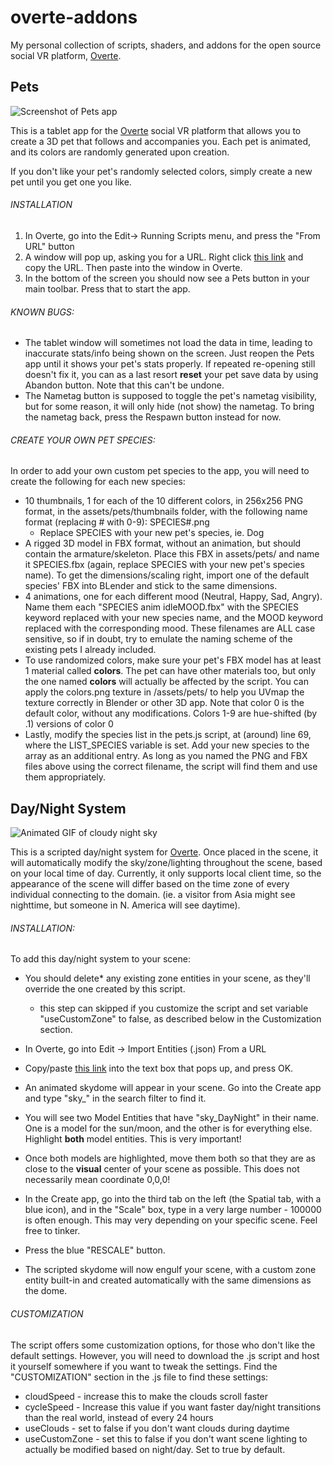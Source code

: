 # overte-addons
My personal collection of scripts, shaders, and addons for the open source social VR platform, [Overte](https://overte.org/).

## Pets
![Screenshot of Pets app](https://puu.sh/Jlyaj/56759d0851.png)

This is a tablet app for the [Overte](https://overte.org/) social VR platform that allows you to create a 3D pet that follows and accompanies you. Each pet is animated, and its colors are randomly generated upon creation.

If you don't like your pet's randomly selected colors, simply create a new pet until you get one you like.

###### INSTALLATION
1) In Overte, go into the Edit-> Running Scripts menu, and press the "From URL" button
2) A window will pop up, asking you for a URL. Right click [this link](https://theanine3d.github.io/pets/pets.js) and copy the URL. Then paste into the window in Overte.
3) In the bottom of the screen you should now see a Pets button in your main toolbar. Press that to start the app.

###### KNOWN BUGS:
- The tablet window will sometimes not load the data in time, leading to inaccurate stats/info being shown on the screen. Just reopen the Pets app until it shows your pet's stats properly. If repeated re-opening still doesn't fix it, you can as a last resort **reset** your pet save data by using Abandon button. Note that this can't be undone.
- The Nametag button is supposed to toggle the pet's nametag visibility, but for some reason, it will only hide (not show) the nametag. To bring the nametag back, press the Respawn button instead for now.

###### CREATE YOUR OWN PET SPECIES:
In order to add your own custom pet species to the app, you will need to create the following for each new species:
- 10 thumbnails, 1 for each of the 10 different colors, in 256x256 PNG format, in the assets/pets/thumbnails folder, with the following name format (replacing # with 0-9): SPECIES#.png
  -  Replace SPECIES with your new pet's species, ie. Dog
- A rigged 3D model in FBX format, without an animation, but should contain the armature/skeleton. Place this FBX in assets/pets/ and name it SPECIES.fbx (again, replace SPECIES with your new pet's species name). To get the dimensions/scaling right, import one of the default species' FBX into BLender and stick to the same dimensions.
- 4 animations, one for each different mood (Neutral, Happy, Sad, Angry). Name them each "SPECIES anim idleMOOD.fbx" with the SPECIES keyword replaced with your new species name, and the MOOD keyword replaced with the corresponding mood. These filenames are ALL case sensitive, so if in doubt, try to emulate the naming scheme of the existing pets I already included.
- To use randomized colors, make sure your pet's FBX model has at least 1 material called **colors**. The pet can have other materials too, but only the one named **colors** will actually be affected by the script. You can apply the colors.png texture in /assets/pets/ to help you UVmap the texture correctly in Blender or other 3D app. Note that color 0 is the default color, without any modifications. Colors 1-9 are hue-shifted (by .1) versions of color 0
- Lastly, modify the species list in the pets.js script, at (around) line 69, where the LIST_SPECIES variable is set. Add your new species to the array as an additional entry. As long as you named the PNG and FBX files above using the correct filename, the script will find them and use them appropriately.

## Day/Night System 
![Animated GIF of cloudy night sky](https://puu.sh/JmXAk/f76f74bd4a.gif)

This is a scripted day/night system for  [Overte](https://overte.org/). Once placed in the scene, it will automatically modify the sky/zone/lighting throughout the scene, based on your local time of day. Currently, it only supports local client time, so the appearance of the scene will differ based on the time zone of every individual connecting to the domain. (ie. a visitor from Asia might see nighttime, but someone in N. America will see daytime).

###### INSTALLATION:
To add this day/night system to your scene: 
- You should delete* any existing zone entities in your scene, as they'll override the one created by this script.
  - this step can skipped if you customize the script and set variable "useCustomZone" to false, as described below in the Customization section.

- In Overte, go into Edit -> Import Entities (.json) From a URL
- Copy/paste [this link](https://theanine3d.github.io/DayNight_System/skyDayNight_Dome.json) into the text box that pops up, and press OK.
- An animated skydome will appear in your scene. Go into the Create app and type "sky_" in the search filter to find it.
- You will see two Model Entities that have "sky_DayNight" in their name. One is a model for the sun/moon, and the other is for everything else. Highlight **both** model entities. This is very important! 
- Once both models are highlighted, move them both so that they are as close to the **visual** center of your scene as possible. This does not necessarily mean coordinate 0,0,0!
- In the Create app, go into the third tab on the left (the Spatial tab, with a blue icon), and in the "Scale" box, type in a very large number - 100000 is often enough. This may very depending on your specific scene. Feel free to tinker.
-  Press the blue "RESCALE" button. 
-  The scripted skydome will now engulf your scene, with a custom zone entity built-in and created automatically with the same dimensions as the dome.

###### CUSTOMIZATION
The script offers some customization options, for those who don't like the default settings. However, you will need to download the .js script and host it yourself somewhere if you want to tweak the settings. Find the "CUSTOMIZATION" section in the .js file to find these settings:
- cloudSpeed - increase this to make the clouds scroll faster
- cycleSpeed - Increase this value if you want faster day/night transitions than the real world, instead of every 24 hours
- useClouds - set to false if you don't want clouds during daytime
- useCustomZone - set this to false if you don't want scene lighting to actually be modified based on night/day. Set to true by default.
